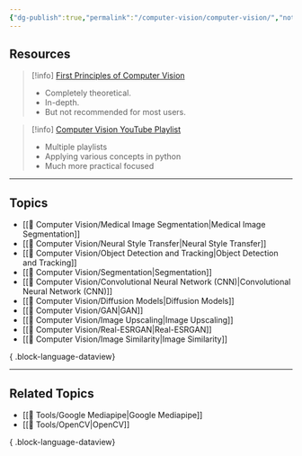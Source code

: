 ```yaml
---
{"dg-publish":true,"permalink":"/computer-vision/computer-vision/","noteIcon":"2","updated":"2024-06-05T17:23:25.678+05:30"}
---
```



## Resources

> [!info] [First Principles of Computer Vision](https://www.youtube.com/@firstprinciplesofcomputerv3258)
> - Completely theoretical.
> - In-depth.
> - But not recommended for most users.

>[!info] [Computer Vision YouTube Playlist](https://www.youtube.com/@DigitalSreeni)
> - Multiple playlists
> - Applying various concepts in python
> - Much more practical focused

---

## Topics

- [[👀 Computer Vision/Medical Image Segmentation\|Medical Image Segmentation]]
- [[👀 Computer Vision/Neural Style Transfer\|Neural Style Transfer]]
- [[👀 Computer Vision/Object Detection and Tracking\|Object Detection and Tracking]]
- [[👀 Computer Vision/Segmentation\|Segmentation]]
- [[👀 Computer Vision/Convolutional Neural Network (CNN)\|Convolutional Neural Network (CNN)]]
- [[👀 Computer Vision/Diffusion Models\|Diffusion Models]]
- [[👀 Computer Vision/GAN\|GAN]]
- [[👀 Computer Vision/Image Upscaling\|Image Upscaling]]
- [[👀 Computer Vision/Real-ESRGAN\|Real-ESRGAN]]
- [[👀 Computer Vision/Image Similarity\|Image Similarity]]

{ .block-language-dataview}

---

## Related Topics

- [[🧰 Tools/Google Mediapipe\|Google Mediapipe]]
- [[🧰 Tools/OpenCV\|OpenCV]]

{ .block-language-dataview}
